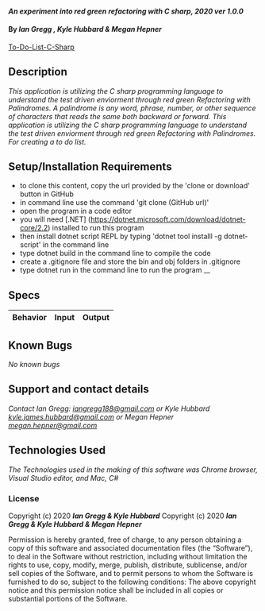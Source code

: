 #### _An experiment into red green refactoring with C sharp, 2020 ver 1.0.0_

#### By _Ian Gregg , Kyle Hubbard & Megan Hepner_
[To-Do-List-C-Sharp](https://github.com/hubba180/rock-paper-scissors)

## Description

_This application is utilizing the C sharp programming language to understand the test driven enviorment through red green Refactoring with Palindromes. A palindrome is any word, phrase, number, or other sequence of characters that reads the same both backward or forward._
_This application is utilizing the C sharp programming language to understand the test driven enviorment through red green Refactoring with Palindromes. For creating a to do list._

## Setup/Installation Requirements

* to clone this content, copy the url provided by the 'clone or download' button in GitHub
* in command line use the command 'git clone (GitHub url)'
* open the program in a code editor
* you will need [.NET] (https://dotnet.microsoft.com/download/dotnet-core/2.2) installed to run this program 
* then install dotnet script REPL by typing 'dotnet tool installl -g dotnet-script' in the command line
* type dotnet build in the command line to compile the code
* create a .gitignore file and store the bin and obj folders in .gitignore
* type dotnet run in the command line to run the program
__
## Specs
| Behavior    | Input | Output |
| :---------- | ----- | -----: |
## Known Bugs
_No known bugs_
## Support and contact details

_Contact Ian Gregg: <iangregg188@gmail.com>
or
Kyle Hubbard <kyle.james.hubbard@gmail.com>
or
Megan Hepner <megan.hepner@gmail.com>_

## Technologies Used

_The Technologies used in the making of this software was Chrome browser, Visual Studio editor, and Mac, C#_

### License

Copyright (c) 2020 **_Ian Gregg & Kyle Hubbard_**
Copyright (c) 2020 **_Ian Gregg & Kyle Hubbard & Megan Hepner_**

Permission is hereby granted, free of charge, to any person obtaining a copy of this software and associated documentation files (the “Software”), to deal in the Software without restriction, including without limitation the rights to use, copy, modify, merge, publish, distribute, sublicense, and/or sell copies of the Software, and to permit persons to whom the Software is furnished to do so, subject to the following conditions:
The above copyright notice and this permission notice shall be included in all copies or substantial portions of the Software.